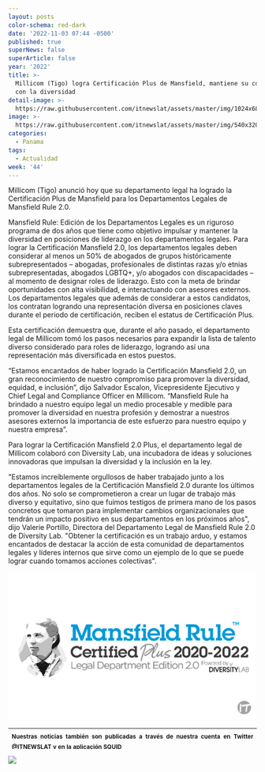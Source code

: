 ```yaml
---
layout: posts
color-schema: red-dark
date: '2022-11-03 07:44 -0500'
published: true
superNews: false
superArticle: false
year: '2022'
title: >-
  Millicom (Tigo) logra Certificación Plus de Mansfield, mantiene su compromiso
  con la diversidad 
detail-image: >-
  https://raw.githubusercontent.com/itnewslat/assets/master/img/1024x680/Certificacion-Mansfield-g.jpg
image: >-
  https://raw.githubusercontent.com/itnewslat/assets/master/img/540x320/Certificacion-Mansfield-p.jpg
categories:
  - Panama
tags:
  - Actualidad
week: '44'
---
```

Millicom (Tigo) anunció hoy que su departamento legal ha logrado la Certificación Plus de Mansfield para los Departamentos Legales de Mansfield Rule 2.0.
 
Mansfield Rule: Edición de los Departamentos Legales es un riguroso programa de dos años que tiene como objetivo impulsar y mantener la diversidad en posiciones de liderazgo en los departamentos legales. Para lograr la Certificación Mansfield 2.0, los departamentos legales deben considerar al menos un 50% de abogados de grupos históricamente subrepresentados – abogadas, profesionales de distintas razas y/o etnias subrepresentadas, abogados LGBTQ+, y/o abogados con discapacidades – al momento de designar roles de liderazgo. Esto con la meta de brindar oportunidades con alta visibilidad, e interactuando con asesores externos. Los departamentos legales que además de considerar a estos candidatos, los contratan logrando una representación diversa en posiciones claves durante el periodo de certificación, reciben el estatus de Certificación Plus.   
 
Esta certificación demuestra que, durante el año pasado, el departamento legal de Millicom tomó los pasos necesarios para expandir la lista de talento diverso considerado para roles de liderazgo, logrando así una representación más diversificada en estos puestos. 
 
“Estamos encantados de haber logrado la Certificación Mansfield 2.0, un gran reconocimiento de nuestro compromiso para promover la diversidad, equidad, e inclusión”, dijo Salvador Escalon, Vicepresidente Ejecutivo y Chief Legal and Compliance Officer en Millicom. “Mansfield Rule ha brindado a nuestro equipo legal un medio procesable y medible para promover la diversidad en nuestra profesión y demostrar a nuestros asesores externos la importancia de este esfuerzo para nuestro equipo y nuestra empresa”.
 
Para lograr la Certificación Mansfield 2.0 Plus, el departamento legal de Millicom colaboró ​​con Diversity Lab, una incubadora de ideas y soluciones innovadoras que impulsan la diversidad y la inclusión en la ley.
 
"Estamos increíblemente orgullosos de haber trabajado junto a los departamentos legales de la Certificación Mansfield 2.0 durante los últimos dos años. No solo se comprometieron a crear un lugar de trabajo más diverso y equitativo, sino que fuimos testigos de primera mano de los pasos concretos que tomaron para implementar cambios organizacionales que tendrán un impacto positivo en sus departamentos en los próximos años", dijo Valerie Portillo, Directora del Departamento Legal de Mansfield Rule 2.0 de Diversity Lab. "Obtener la certificación es un trabajo arduo, y estamos encantados de destacar la acción de esta comunidad de departamentos legales y líderes internos que sirve como un ejemplo de lo que se puede lograr cuando tomamos acciones colectivas".

![](https://raw.githubusercontent.com/itnewslat/assets/master/img/540x320/Certificacion-Mansfield-p.jpg)

<table style="height: 42px;" width="569">
<tbody>
<tr>
<td style="text-align: justify;"><sub><strong>Nuestras noticias también son publicadas a través de nuestra cuenta en Twitter <a href="https://twitter.com/itnewslat?lang=es">@ITNEWSLAT</a> y en la aplicación <a href="https://squidapp.co/en/">SQUID</a></strong></sub></td>
</tr>
</tbody>
</table>

<img src="https://tracker.metricool.com/c3po.jpg?hash=56f88a41e39ab42c063cc51676587a04"/>